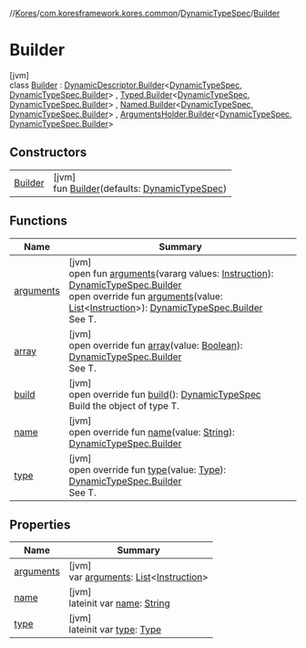 //[Kores](../../../../index.md)/[com.koresframework.kores.common](../../index.md)/[DynamicTypeSpec](../index.md)/[Builder](index.md)

# Builder

[jvm]\
class [Builder](index.md) : [DynamicDescriptor.Builder](../../-dynamic-descriptor/-builder/index.md)<[DynamicTypeSpec](../index.md), [DynamicTypeSpec.Builder](index.md)> , [Typed.Builder](../../../com.koresframework.kores.base/-typed/-builder/index.md)<[DynamicTypeSpec](../index.md), [DynamicTypeSpec.Builder](index.md)> , [Named.Builder](../../../com.koresframework.kores.base/-named/-builder/index.md)<[DynamicTypeSpec](../index.md), [DynamicTypeSpec.Builder](index.md)> , [ArgumentsHolder.Builder](../../../com.koresframework.kores.base/-arguments-holder/-builder/index.md)<[DynamicTypeSpec](../index.md), [DynamicTypeSpec.Builder](index.md)>

## Constructors

| | |
|---|---|
| [Builder](-builder.md) | [jvm]<br>fun [Builder](-builder.md)(defaults: [DynamicTypeSpec](../index.md)) |

## Functions

| Name | Summary |
|---|---|
| [arguments](../../../com.koresframework.kores.base/-arguments-holder/-builder/arguments.md) | [jvm]<br>open fun [arguments](../../../com.koresframework.kores.base/-arguments-holder/-builder/arguments.md)(vararg values: [Instruction](../../../com.koresframework.kores/-instruction/index.md)): [DynamicTypeSpec.Builder](index.md)<br>open override fun [arguments](arguments.md)(value: [List](https://kotlinlang.org/api/latest/jvm/stdlib/kotlin.collections/-list/index.html)<[Instruction](../../../com.koresframework.kores/-instruction/index.md)>): [DynamicTypeSpec.Builder](index.md)<br>See T. |
| [array](array.md) | [jvm]<br>open override fun [array](array.md)(value: [Boolean](https://kotlinlang.org/api/latest/jvm/stdlib/kotlin/-boolean/index.html)): [DynamicTypeSpec.Builder](index.md)<br>See T. |
| [build](build.md) | [jvm]<br>open override fun [build](build.md)(): [DynamicTypeSpec](../index.md)<br>Build the object of type T. |
| [name](name.md) | [jvm]<br>open override fun [name](name.md)(value: [String](https://kotlinlang.org/api/latest/jvm/stdlib/kotlin/-string/index.html)): [DynamicTypeSpec.Builder](index.md) |
| [type](type.md) | [jvm]<br>open override fun [type](type.md)(value: [Type](https://docs.oracle.com/javase/8/docs/api/java/lang/reflect/Type.html)): [DynamicTypeSpec.Builder](index.md)<br>See T. |

## Properties

| Name | Summary |
|---|---|
| [arguments](arguments.md) | [jvm]<br>var [arguments](arguments.md): [List](https://kotlinlang.org/api/latest/jvm/stdlib/kotlin.collections/-list/index.html)<[Instruction](../../../com.koresframework.kores/-instruction/index.md)> |
| [name](name.md) | [jvm]<br>lateinit var [name](name.md): [String](https://kotlinlang.org/api/latest/jvm/stdlib/kotlin/-string/index.html) |
| [type](type.md) | [jvm]<br>lateinit var [type](type.md): [Type](https://docs.oracle.com/javase/8/docs/api/java/lang/reflect/Type.html) |
